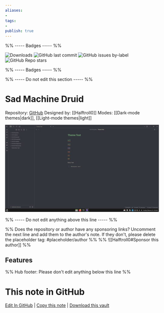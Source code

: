 ```yaml
---
aliases:
- 
tags: 
- 
publish: true
---
```


%% ----- Badges ----- %%

![Downloads](https://img.shields.io/badge/downloads-438-573E7A?style=for-the-badge&logo=)
![GitHub last commit](https://img.shields.io/github/last-commit/Halftroll0/Sad-Machine-Druid?color=573E7A&label=last%20update&logo=github&style=for-the-badge)
![GitHub issues by-label](https://img.shields.io/github/issues/Halftroll0/Sad-Machine-Druid/help%20wanted?color=573E7A&logo=github&style=for-the-badge) 
![GitHub Repo stars](https://img.shields.io/github/stars/Halftroll0/Sad-Machine-Druid?color=573E7A&logo=github&style=for-the-badge)

%% ----- Badges ----- %%

%% ----- Do not edit this section ----- %%

# Sad Machine Druid

Repository: [GitHub](https://github.com/Halftroll0/Sad-Machine-Druid)
Designed by: [[Halftroll0]]
Modes: [[Dark-mode themes|dark]], [[Light-mode themes|light]]



![screenshot](https://github.com/Halftroll0/Sad-Machine-Druid/raw/HEAD/sad_machine_druid_screenshot_v1.jpg)

%% ----- Do not edit anything above this line ----- %% 

%% Does the repository or author have any sponsoring links? Uncomment the next line and add them to the author's note. If they don't, please delete the placeholder tag: #placeholder/author %%
%% ![[Halftroll0#Sponsor this author]] %%


## Features



%% Hub footer: Please don't edit anything below this line %%

# This note in GitHub

<span class="git-footer">[Edit In GitHub](https://github.dev/obsidian-community/obsidian-hub/blob/main/02%20-%20Community%20Expansions/02.05%20All%20Community%20Expansions/Themes/Sad%20Machine%20Druid.md "git-hub-edit-note") | [Copy this note](https://raw.githubusercontent.com/obsidian-community/obsidian-hub/main/02%20-%20Community%20Expansions/02.05%20All%20Community%20Expansions/Themes/Sad%20Machine%20Druid.md "git-hub-copy-note") | [Download this vault](https://github.com/obsidian-community/obsidian-hub/archive/refs/heads/main.zip "git-hub-download-vault") </span>
